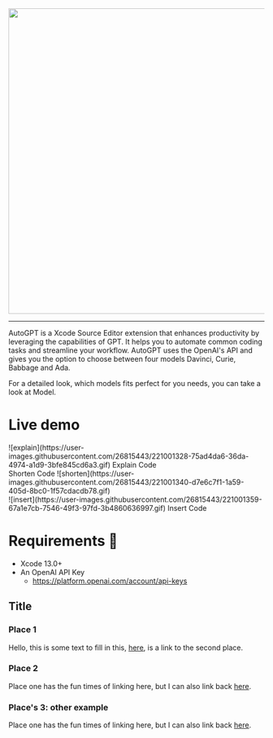 <div align="center">
  <img src="https://user-images.githubusercontent.com/26815443/220186824-96a525aa-64c4-48a9-bfc1-693521fa74c6.png" width="600"/>
</div>

--------

AutoGPT is a Xcode Source Editor extension that enhances productivity by leveraging the capabilities of GPT. It helps you to automate common coding tasks and streamline your workflow. AutoGPT uses the OpenAI's API and gives you the option to choose between four models Davinci, Curie, Babbage and Ada. 

For a detailed look, which models fits perfect for you needs, you can take a look at Model.

# Live demo
<div>
![explain](https://user-images.githubusercontent.com/26815443/221001328-75ad4da6-36da-4974-a1d9-3bfe845cd6a3.gif) Explain Code
  </div>
  <div>
Shorten Code ![shorten](https://user-images.githubusercontent.com/26815443/221001340-d7e6c7f1-1a59-405d-8bc0-1f57cdacdb78.gif)
   </div>
    <div>
![insert](https://user-images.githubusercontent.com/26815443/221001359-67a1e7cb-7546-49f3-97fd-3b4860636997.gif) Insert Code
 </div>


# Requirements 🚨

* Xcode 13.0+
* An OpenAI API Key
  * https://platform.openai.com/account/api-keys

## Title

### Place 1

Hello, this is some text to fill in this, [here](#place-2), is a link to the second place.

### Place 2

Place one has the fun times of linking here, but I can also link back [here](#place-1).

### Place's 3: other example

Place one has the fun times of linking here, but I can also link back [here](#places-3-other-example).
